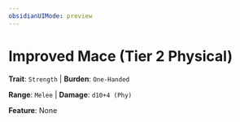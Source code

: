 ```yaml
---
obsidianUIMode: preview
---
```

# Improved Mace (Tier 2 Physical)

**Trait**: `Strength` | **Burden**: `One-Handed`

**Range**: `Melee` | **Damage**: `d10+4 (Phy)`

**Feature**: None
